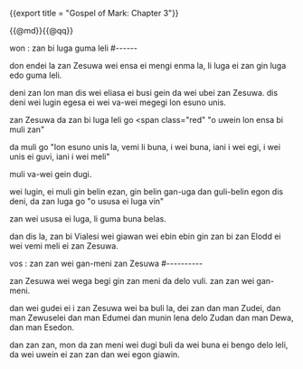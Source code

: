 {{export title = "Gospel of Mark:  Chapter 3"}}

{{@md}}{{@qq}}

won : zan bi luga guma leli
#------

don endei la zan Zesuwa wei ensa ei mengi enma la, li luga ei zan gin luga edo guma leli.

deni zan lon man dis wei eliasa ei busi gein da wei ubei zan Zesuwa. dis deni wei lugin egesa ei wei va-wei megegi lon esuno unis.

zan Zesuwa da zan bi luga leli go <span class="red" "o uwein lon ensa bi muli zan"</span>

da muli go <span class="red">"lon esuno unis la, vemi li buna, i wei buna, iani i wei egi, i wei unis ei guvi, iani i wei meli"</span>

muli va-wei gein dugi.

wei lugin, ei muli gin belin ezan, gin belin gan-uga dan guli-belin egon dis deni, da zan luga go <span class="red">"o ususa ei luga vin"</span>

zan wei ususa ei luga, li guma buna belas.

dan dis la, zan bi Vialesi wei giawan wei ebin ebin gin zan bi zan Elodd ei wei vemi meli ei zan Zesuwa.

vos : zan zan wei gan-meni zan Zesuwa
#----------

zan Zesuwa wei wega begi gin zan meni da delo vuli. zan zan wei gan-meni.

dan wei gudei ei i zan Zesuwa wei ba buli la, dei zan dan man Zudei, dan man Zewuselei dan man Edumei dan munin lena delo Zudan dan man Dewa, dan man Esedon.

dan zan zan, mon da zan meni wei dugi buli da wei buna ei bengo delo leli, da wei uwein ei zan zan dan wei egon giawin.




